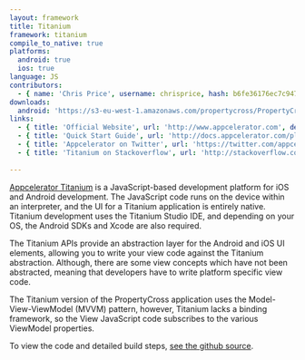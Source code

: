 ```yaml
---
layout: framework
title: Titanium
framework: titanium
compile_to_native: true
platforms:
  android: true
  ios: true
language: JS
contributors:
  - { name: 'Chris Price', username: chrisprice, hash: b6fe36176ec7c9475374a5cd3b7bef1a }
downloads:
  android: 'https://s3-eu-west-1.amazonaws.com/propertycross/PropertyCross-titanium-7cc734729f9b7ef11f6b637e76309c5e9bedb705.apk'
links:
  - { title: 'Official Website', url: 'http://www.appcelerator.com', description: 'The Appcelerator website hosts lots of useful resources including documentation and the Appcelerator blog.' }
  - { title: 'Quick Start Guide', url: 'http://docs.appcelerator.com/platform/latest/#!/guide/Quick_Start', description: 'A comprehensive quick start guide that is an incredibly useful resource to developers looking to create an app with Titanium.' }
  - { title: 'Appcelerator on Twitter', url: 'https://twitter.com/appcelerator', description: 'Regularly updated with information about releases, features and links to articles.' }
  - { title: 'Titanium on Stackoverflow', url: 'http://stackoverflow.com/questions/tagged/titanium', description: 'A variety of questions and answers related to Titanium development on Stackoverflow.' }
  
---
```


[Appcelerator Titanium](http://www.appcelerator.com/) is a JavaScript-based development platform for iOS and Android development. The JavaScript code runs on the device within an interpreter, and the UI for a Titanium application is entirely native. Titanium development uses the Titanium Studio IDE, and depending on your OS, the Android SDKs and Xcode are also required.

The Titanium APIs provide an abstraction layer for the Android and iOS UI elements, allowing you to write your view code against the Titanium abstraction. Although, there are some view concepts which have not been abstracted, meaning that developers have to write platform specific view code.

The Titanium version of the PropertyCross application uses the Model-View-ViewModel (MVVM) pattern, however, Titanium lacks a binding framework, so the View JavaScript code subscribes to the various ViewModel properties.


To view the code and detailed build steps, <a href='{{ site.githuburl }}/tree/master/titanium'>see the github source</a>.
